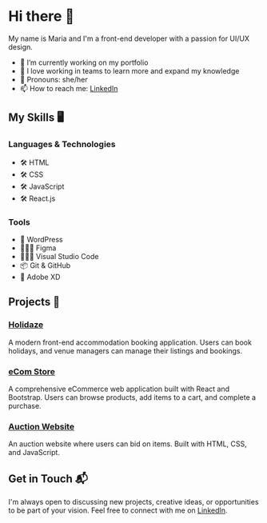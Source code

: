 # Hi there 👋

My name is Maria and I'm a front-end developer with a passion for UI/UX design.

- 🌸 I’m currently working on my portfolio
- 👯 I love working in teams to learn more and expand my knowledge
- 🌈 Pronouns: she/her
- 📫 How to reach me: [LinkedIn](https://www.linkedin.com/in/maria-jaroszewska-94a63b241/)

## My Skills 🖥️

### Languages & Technologies
- 🛠️ HTML
- 🛠️ CSS
- 🛠️ JavaScript
- 🛠️ React.js

### Tools
- 📝 WordPress
- 👩🏻‍🎨 Figma
- 👩🏻‍💻 Visual Studio Code
- 📦 Git & GitHub
- 🎨 Adobe XD

## Projects 🚀

### [Holidaze](https://github.com/mariajaro/holidaze_project_exam2.git)
A modern front-end accommodation booking application. Users can book holidays, and venue managers can manage their listings and bookings.

### [eCom Store](https://github.com/mariajaro/JavaScript_Frameworks_CA.git)
A comprehensive eCommerce web application built with React and Bootstrap. Users can browse products, add items to a cart, and complete a purchase.

### [Auction Website](https://github.com/mariajaro/sp2.git)
An auction website where users can bid on items. Built with HTML, CSS, and JavaScript.

## Get in Touch 📬

I'm always open to discussing new projects, creative ideas, or opportunities to be part of your vision. Feel free to connect with me on [LinkedIn](https://www.linkedin.com/in/maria-jaroszewska-94a63b241/).

<!--
**mariajaro/mariajaro** is a ✨ _special_ ✨ repository because its `README.md` (this file) appears on your GitHub profile.
-->
